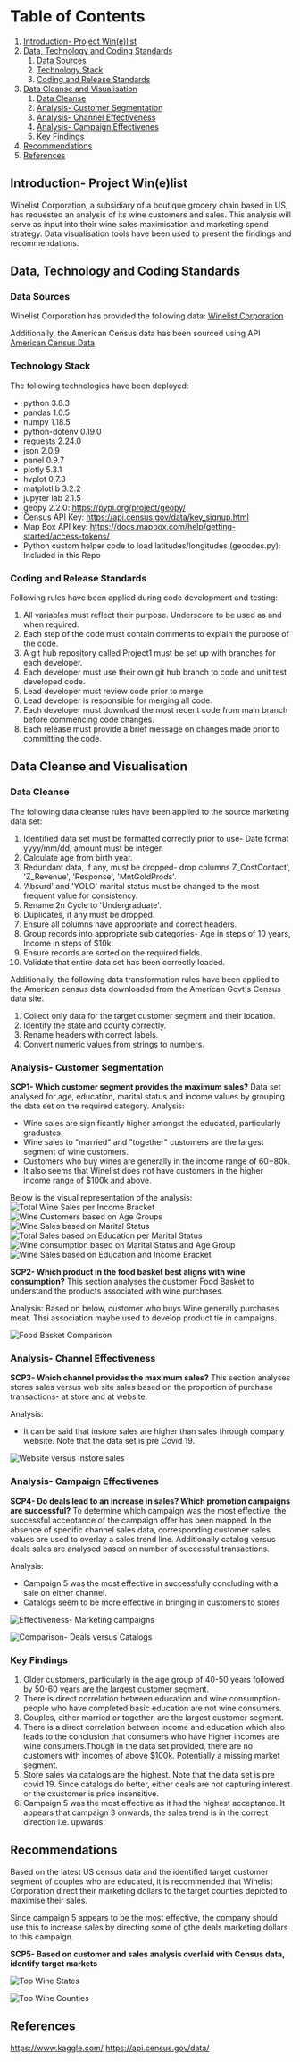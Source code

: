 # Table of Contents

1. [Introduction- Project Win(e)list](#Introduction)
2. [Data, Technology and Coding Standards](#Paragraph1)
   1. [Data Sources](#SubParagraph1)
   2. [Technology Stack](#Subparagraph2)
   3. [Coding and Release Standards](#Subparagraph3)
3. [Data Cleanse and Visualisation](#Paragraph2)
   1. [Data Cleanse](#SubParagraph4)
   2. [Analysis- Customer Segmentation](#SubParagraph5)
   3. [Analysis- Channel Effectiveness](#Subparagraph6)
   4. [Analysis- Campaign Effectivenes](#Subparagraph7)
   5. [Key Findings](#Subparagraph8)
4. [Recommendations](#Paragraph3)
5. [References](#Paragraph4)

<div style="page-break-after: always;"></div>

## Introduction- Project Win(e)list <a name="Introduction"></a>

Winelist Corporation, a subsidiary of a boutique grocery chain based in US, has requested an analysis of its wine customers and sales. This analysis will serve as input into their wine sales maximisation and marketing spend strategy. Data visualisation tools have been used to present the findings and recommendations.

## Data, Technology and Coding Standards <a name="paragraph1"></a>

### Data Sources <a name="subparagraph1"></a>

Winelist Corporation has provided the following data:
[Winelist Corporation](https://www.kaggle.com/c/winwinewine/data)

Additionally, the American Census data has been sourced using API [American Census Data](https://api.census.gov/data/2019)

### Technology Stack <a name="subparagraph2"></a>

The following technologies have been deployed:

- python 3.8.3
- pandas 1.0.5
- numpy 1.18.5
- python-dotenv 0.19.0
- requests 2.24.0
- json 2.0.9
- panel 0.9.7
- plotly 5.3.1
- hvplot 0.7.3
- matplotlib 3.2.2
- jupyter lab 2.1.5
- geopy 2.2.0: https://pypi.org/project/geopy/
- Census API Key: https://api.census.gov/data/key_signup.html
- Map Box API key: https://docs.mapbox.com/help/getting-started/access-tokens/
- Python custom helper code to load latitudes/longitudes (geocdes.py): Included in this Repo

### Coding and Release Standards <a name="subparagraph3"></a>

Following rules have been applied during code development and testing:

1. All variables must reflect their purpose. Underscore to be used as and when required.
2. Each step of the code must contain comments to explain the purpose of the code.
3. A git hub repository called Project1 must be set up with branches for each developer.
4. Each developer must use their own git hub branch to code and unit test developed code.
5. Lead developer must review code prior to merge.
6. Lead developer is responsible for merging all code.
7. Each developer must download the most recent code from main branch before commencing code changes.
8. Each release must provide a brief message on changes made prior to committing the code.

## Data Cleanse and Visualisation <a name="paragraph2"></a>

### Data Cleanse <a name="subparagraph4"></a>

The following data cleanse rules have been applied to the source marketing data set:

1. Identified data set must be formatted correctly prior to use- Date format yyyy/mm/dd, amount must be integer.
2. Calculate age from birth year.
3. Redundant data, if any, must be dropped- drop columns Z_CostContact', 'Z_Revenue', 'Response', 'MntGoldProds'.
4. ‘Absurd’ and 'YOLO' marital status must be changed to the most frequent value for consistency.
5. Rename 2n Cycle to 'Undergraduate'.
6. Duplicates, if any must be dropped.
7. Ensure all columns have appropriate and correct headers.
8. Group records into appropriate sub categories- Age in steps of 10 years, Income in steps of $10k.
9. Ensure records are sorted on the required fields.
10. Validate that entire data set has been correctly loaded.

Additionally, the following data transformation rules have been applied to the American census data downloaded from the American Govt's Census data site.

1. Collect only data for the target customer segment and their location.
2. Identify the state and county correctly.
3. Rename headers with correct labels.
4. Convert numeric values from strings to numbers.

### Analysis- Customer Segmentation <a name="subparagraph5"></a>

**SCP1- Which customer segment provides the maximum sales?**
Data set analysed for age, education, marital status and income values by grouping the data set on the required category.
Analysis:

- Wine sales are significantly higher amongst the educated, particularly graduates.
- Wine sales to "married" and "together" customers are the largest segment of wine customers.
- Customers who buy wines are generally in the income range of $60-$80k.
- It also seems that Winelist does not have customers in the higher income range of $100k and above.

Below is the visual representation of the analysis:
![Total Wine Sales per Income Bracket](https://github.com/chirathlv/Project1/blob/main/Images/Total%20Wine%20Sales%20per%20Income%20Bracket.png)
![Wine Customers based on Age Groups](https://github.com/chirathlv/Project1/blob/main/Images/Wine%20consumption%20based%20on%20age%20groups.png)
![Wine Sales based on Marital Status](https://github.com/chirathlv/Project1/blob/main/Images/Wine%20sales%20based%20on%20marital%20status.png)
![Total Sales based on Education per Marital Status](https://github.com/chirathlv/Project1/blob/main/Images/Wine%20sales%20based%20on%20education%20and%20mstatus.png)
![Wine consumption based on Marital Status and Age Group](https://github.com/chirathlv/Project1/blob/main/Images/Wine%20consumption%20based%20on%20marital%20status%20and%20age%20group.png)
![Wine Sales based on Education and Income Bracket](https://github.com/chirathlv/Project1/blob/main/Images/Wine%20Sales%20based%20on%20Education%20and%20Income%20Bracket.png)

**SCP2- Which product in the food basket best aligns with wine consumption?**
This section analyses the customer Food Basket to understand the products associated with wine purchases.

Analysis:
Based on below, customer who buys Wine generally purchases meat. Thsi association maybe used to develop product tie in campaigns.

![Food Basket Comparison](https://github.com/chirathlv/Project1/blob/main/Images/Food%20basket%20comparison.png)

### Analysis- Channel Effectiveness <a name="subparagraph6"></a>

**SCP3- Which channel provides the maximum sales?**
This section analyses stores sales versus web site sales based on the proportion of purchase transactions- at store and at website.

Analysis:

- It can be said that instore sales are higher than sales through company website. Note that the data set is pre Covid 19.

![Website versus Instore sales](https://github.com/chirathlv/Project1/blob/main/Images/Channel%20performance%20stores%20versus%20website.png)

### Analysis- Campaign Effectivenes <a name="subparagraph7"></a>

**SCP4- Do deals lead to an increase in sales? Which promotion campaigns are successful?**
To determine which campaign was the most effective, the successful acceptance of the campaign offer has been mapped. In the absence of specific channel sales data, corresponding customer sales values are used to overlay a sales trend line. Additionally catalog versus deals sales are analysed based on number of successful transactions.

Analysis:

- Campaign 5 was the most effective in successfully concluding with a sale on either channel.
- Catalogs seem to be more effective in bringing in customers to stores

![Effectiveness- Marketing campaigns](https://github.com/chirathlv/Project1/blob/main/Images/Total%20Sales%20generated%20for%20past%20Marketing%20Campaigns.png)

![Comparison- Deals versus Catalogs](https://github.com/chirathlv/Project1/blob/main/Images/Channel%20Performance%20-%20Deals%20vs%20Catalogs.png)

### Key Findings <a name="subparagraph8"></a>

1. Older customers, particularly in the age group of 40-50 years followed by 50-60 years are the largest customer segment.
2. There is direct correlation between education and wine consumption- people who have completed basic education are not wine consumers.
3. Couples, either married or together, are the largest customer segment.
4. There is a direct correlation between income and education which also leads to the conclusion that consumers who have higher incomes are wine consumers.Though in the data set provided, there are no customers with incomes of above $100k. Potentially a missing market segment.
5. Store sales via catalogs are the highest. Note that the data set is pre covid 19. Since catalogs do better, either deals are not capturing interest or the cxustomer is price insensitive.
6. Campaign 5 was the most effective as it had the highest acceptance. It appears that campaign 3 onwards, the sales trend is in the correct direction i.e. upwards.

## Recommendations <a name="paragraph3"></a>

Based on the latest US census data and the identified target customer segment of couples who are educated, it is recommended that Winelist Corporation direct their marketing dollars to the target counties depicted to maximise their sales.

Since campaign 5 appears to be the most effective, the company should use this to increase sales by directing some of gthe deals marketing dollars to this campaign.

**SCP5- Based on customer and sales analysis overlaid with Census data, identify target markets**

![Top Wine States](https://github.com/chirathlv/Project1/blob/main/Images/Top%20wine%20states.png)

![Top Wine Counties](https://github.com/chirathlv/Project1/blob/main/Images/Top%20wine%20counties.png)

## References <a name="paragraph4"></a>

https://www.kaggle.com/
https://api.census.gov/data/
